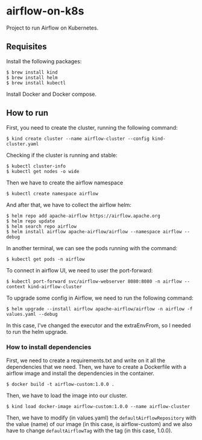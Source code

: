 # airflow-on-k8s
Project to run Airflow on Kubernetes.

## Requisites
Install the following packages:
```
$ brew install kind
$ brew install helm
$ brew install kubectl
```

Install Docker and Docker compose.

## How to run
First, you need to create the cluster, running the following command:
```
$ kind create cluster --name airflow-cluster --config kind-cluster.yaml
```
Checking if the cluster is running and stable:
```
$ kubectl cluster-info
$ kubectl get nodes -o wide
```
Then we have to create the airflow namespace
```
$ kubectl create namespace airflow
```
And after that, we have to collect the airflow helm:
```
$ helm repo add apache-airflow https://airflow.apache.org
$ helm repo update
$ helm search repo airflow
$ helm install airflow apache-airflow/airflow --namespace airflow --debug
```
In another terminal, we can see the pods running with the command:
```
$ kubectl get pods -n airflow
```
To connect in airflow UI, we need to user the port-forward:
```
$ kubectl port-forward svc/airflow-webserver 8080:8080 -n airflow --context kind-airflow-cluster
```
To upgrade some config in Airflow, we need to run the following command:
```
$ helm upgrade --install airflow apache-airflow/airflow -n airflow -f values.yaml --debug 
```
In this case, I've changed the executor and the extraEnvFrom, so I needed to run the helm upgrade.

### How to install dependencies
First, we need to create a requirements.txt and write on it all the dependencies that we need. Then, we have to create a Dockerfile with a airflow image and install the dependencies in the container.
```
$ docker build -t airflow-custom:1.0.0 .
```
Then, we have to load the image into our cluster.
```
$ kind load docker-image airflow-custom:1.0.0 --name airflow-cluster 
```
Then, we have to modify (in values.yaml) the `defaultAirflowRepository` with the value (name) of our image (in this case, is airflow-custom) and we also have to change `defaultAirflowTag` with the tag (in this case, 1.0.0).